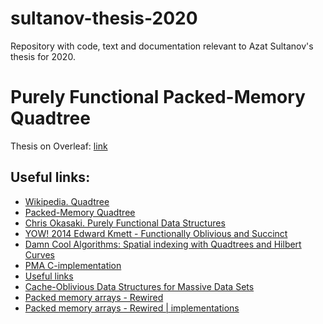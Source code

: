 # sultanov-thesis-2020
Repository with code, text and documentation relevant to Azat Sultanov's thesis for 2020.

# Purely Functional Packed-Memory Quadtree

Thesis on Overleaf: [link](https://www.overleaf.com/read/jjzwwnrfcvvr)


## Useful links:
* [Wikipedia. Quadtree](https://en.wikipedia.org/wiki/Quadtree)
* [Packed-Memory Quadtree](https://hal.archives-ouvertes.fr/hal-01876579/file/paper.pdf)
* [Chris Okasaki. Purely Functional Data Structures](https://www.cs.cmu.edu/~rwh/theses/okasaki.pdf)
* [YOW! 2014 Edward Kmett - Functionally Oblivious and Succinct](https://www.youtube.com/watch?v=OJLcGJqvWgQ)
* [Damn Cool Algorithms: Spatial indexing with Quadtrees and Hilbert Curves](http://blog.notdot.net/2009/11/Damn-Cool-Algorithms-Spatial-indexing-with-Quadtrees-and-Hilbert-Curves)
* [PMA C-implementation](https://github.com/pabmont/pma)
* [Useful links](https://github.com/atoptima/DynamicSparseArrays.jl)
* [Cache-Oblivious Data Structures for Massive Data Sets](https://dspace.sunyconnect.suny.edu/bitstream/handle/1951/44806/000000182.sbu.pdf?sequence=3)
* [Packed memory arrays - Rewired](https://ir.cwi.nl/pub/28649)
* [Packed memory arrays - Rewired | implementations](https://github.com/cwida/rma)

